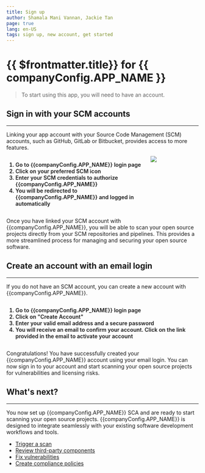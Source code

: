 ```yaml
---
title: Sign up
author: Shamala Mani Vannan, Jackie Tan
page: true
lang: en-US
tags: sign up, new account, get started
---
```


<script setup>
import { companyConfig } from '../../../config/companyConfig.js'
</script>

<style scope>
  ol>li {
    font-weight: 600;
  }
</style>

<ClientOnly>

# {{ $frontmatter.title}} for {{ companyConfig.APP_NAME }}

> To start using this app, you will need to have an account.

## Sign in with your SCM accounts

<hr class="thick" />

Linking your app account with your Source Code Management (SCM) accounts, such as GitHub, GitLab or Bitbucket, provides access to more features.

<div style="display: flex;">
  <div style="flex: 3;">
    <ol>
      <li>Go to <a :href="`${companyConfig.FRONTEND_URL}`">{{companyConfig.APP_NAME}}</a> login page</li>
      <li>Click on your preferred SCM icon</li>
      <li>Enter your SCM credentials to authorize {{companyConfig.APP_NAME}}</li>
      <li>You will be redirected to {{companyConfig.APP_NAME}} and logged in automatically</li>
    </ol>
  </div>
  <div style="flex: 1;">
    <img src="/images/Get-Started/Sign-up-for-more-1.png" />
  </div>
</div>

Once you have linked your SCM account with {{companyConfig.APP_NAME}}, you will be able to scan your open source projects directly from your SCM repositories and pipelines. This provides a more streamlined process for managing and securing your open source software.

## Create an account with an email login

<hr class="thick" />

If you do not have an SCM account, you can create a new account with {{companyConfig.APP_NAME}}.

<div style="display: flex;">
  <ol>
    <li>Go to <a :href="`${companyConfig.FRONTEND_URL}`">{{companyConfig.APP_NAME}}</a> login page</li>
    <li>Click on "Create Account"</li>
    <li>Enter your valid email address and a secure password</li>
    <li>You will receive an email to confirm your account. Click on the link provided in the email to activate your account</li>
  </ol>
</div>

Congratulations! You have successfully created your {{companyConfig.APP_NAME}} account using your email login. You can now sign in to your account and start scanning your open source projects for vulnerabilities and licensing risks.

## What's next?

<hr class="thick" />

You now set up {{companyConfig.APP_NAME}} SCA and are ready to start scanning your open source projects. {{companyConfig.APP_NAME}} is designed to integrate seamlessly with your existing software development workflows and tools.

<ul>
  <li><a href="../Trigger-Scan-via-UI/">Trigger a scan</a></li>
  <li><a href="../SCA/Components">Review third-party components</a></li>
  <li><a href="../SCA/Vulnerabilities/">Fix vulnerabilities</a></li>
  <li><a href="../Compliance-Policy-Rules/">Create compliance policies</a></li>
</ul>

</ClientOnly>
